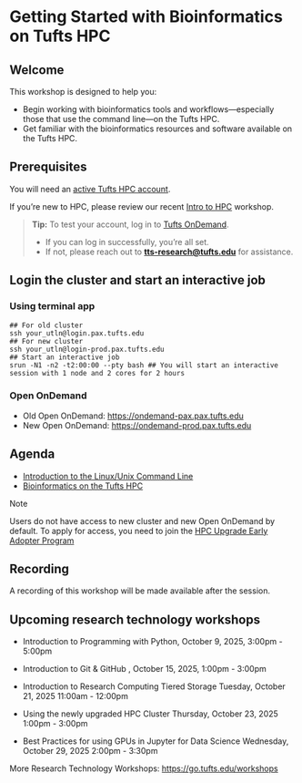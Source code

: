 # Getting Started with Bioinformatics on Tufts HPC

## Welcome

This workshop is designed to help you:

- Begin working with bioinformatics tools and workflows—especially those that use the command line—on the Tufts HPC.
- Get familiar with the bioinformatics resources and software available on the Tufts HPC.

## Prerequisites

You will need an [active Tufts HPC account](https://it.tufts.edu/high-performance-computing).

If you’re new to HPC, please review our recent [Intro to HPC](https://tufts.zoom.us/rec/play/O1Zm1daWzJdvy2yciGGUwTZCSa1cUyu4wr89gk52-EYE99jr2iWnqgok3RC6QRMPGAvnH85pRvGgVfd8.SJyARyf_p10iqYqH?eagerLoadZvaPages=sidemenu.billing.plan_management&accessLevel=meeting&canPlayFromShare=true&from=share_recording_detail&startTime=1758646989000&componentName=rec-play&originRequestUrl=https%3A%2F%2Ftufts.zoom.us%2Frec%2Fshare%2FwmG-yY1txV5PNtlN4Wp6n8cM6fyXcPNx5uly4gi61V3tIH0RJ6Plqsxrz2fK4AzQ.7q1T6Xpaxe4kfKnd%3FstartTime%3D1758646989000) workshop.

> **Tip:** To test your account, log in to [Tufts OnDemand](https://ondemand.pax.tufts.edu).
>
> - If you can log in successfully, you’re all set.
> - If not, please reach out to **tts-research@tufts.edu** for assistance.

## Login the cluster and start an interactive job

### Using terminal app

```
## For old cluster
ssh your_utln@login.pax.tufts.edu
## For new cluster
ssh your_utln@login-prod.pax.tufts.edu
## Start an interactive job
srun -N1 -n2 -t2:00:00 --pty bash ## You will start an interactive session with 1 node and 2 cores for 2 hours
```

### Open OnDemand

- Old Open OnDemand: https://ondemand-pax.pax.tufts.edu
- New Open OnDemand: https://ondemand-prod.pax.tufts.edu

## Agenda

- [Introduction to the Linux/Unix Command Line](tutorials/01-linux.md)
- [Bioinformatics on the Tufts HPC](tutorials/02-bioinfo.md)

> [!NOTE]
> Users do not have access to new cluster and new Open OnDemand by default.
> To apply for access, you need to join the [HPC Upgrade Early Adopter Program](https://tufts.qualtrics.com/jfe/form/SV_08IS0n1YSTR6KRU)

## Recording

A recording of this workshop will be made available after the session.

## Upcoming research technology workshops

- Introduction to Programming with Python, October 9, 2025, 3:00pm - 5:00pm

- Introduction to Git & GitHub , October 15, 2025, 1:00pm - 3:00pm

- Introduction to Research Computing Tiered Storage Tuesday, October 21, 2025 11:00am - 12:00pm

- Using the newly upgraded HPC Cluster Thursday, October 23, 2025 1:00pm - 3:00pm

- Best Practices for using GPUs in Jupyter for Data Science Wednesday, October 29, 2025 2:00pm - 3:30pm

More Research Technology Workshops: https://go.tufts.edu/workshops

